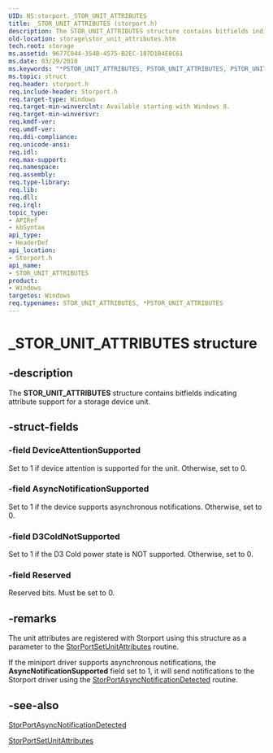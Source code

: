 ```yaml
---
UID: NS:storport._STOR_UNIT_ATTRIBUTES
title: _STOR_UNIT_ATTRIBUTES (storport.h)
description: The STOR_UNIT_ATTRIBUTES structure contains bitfields indicating attribute support for a storage device unit.
old-location: storage\stor_unit_attributes.htm
tech.root: storage
ms.assetid: 9677C044-354B-4575-B2EC-187D1B4E8C61
ms.date: 03/29/2018
ms.keywords: "*PSTOR_UNIT_ATTRIBUTES, PSTOR_UNIT_ATTRIBUTES, PSTOR_UNIT_ATTRIBUTES structure pointer [Storage Devices], STOR_UNIT_ATTRIBUTES, STOR_UNIT_ATTRIBUTES structure [Storage Devices], _STOR_UNIT_ATTRIBUTES, storage.stor_unit_attributes, storport/PSTOR_UNIT_ATTRIBUTES, storport/STOR_UNIT_ATTRIBUTES"
ms.topic: struct
req.header: storport.h
req.include-header: Storport.h
req.target-type: Windows
req.target-min-winverclnt: Available starting with Windows 8.
req.target-min-winversvr: 
req.kmdf-ver: 
req.umdf-ver: 
req.ddi-compliance: 
req.unicode-ansi: 
req.idl: 
req.max-support: 
req.namespace: 
req.assembly: 
req.type-library: 
req.lib: 
req.dll: 
req.irql: 
topic_type:
- APIRef
- kbSyntax
api_type:
- HeaderDef
api_location:
- Storport.h
api_name:
- STOR_UNIT_ATTRIBUTES
product:
- Windows
targetos: Windows
req.typenames: STOR_UNIT_ATTRIBUTES, *PSTOR_UNIT_ATTRIBUTES
---
```


# _STOR_UNIT_ATTRIBUTES structure


## -description


The <b>STOR_UNIT_ATTRIBUTES</b> structure contains bitfields indicating attribute support for a storage device unit.


## -struct-fields




### -field DeviceAttentionSupported

Set to 1 if device attention is supported for the unit. Otherwise, set to 0.


### -field AsyncNotificationSupported

Set to 1 if the device supports asynchronous notifications. Otherwise, set to 0.


### -field D3ColdNotSupported

Set to 1 if the D3 Cold power state is NOT supported. Otherwise, set to 0.


### -field Reserved

Reserved bits. Must be set to 0.


## -remarks



The unit attributes are registered with Storport  using this structure as a parameter to the <a href="https://msdn.microsoft.com/library/windows/hardware/jj206452">StorPortSetUnitAttributes</a> routine.

If the miniport driver supports asynchronous notifications, the <b>AsyncNotificationSupported</b> field set to 1, it will send notifications to the Storport driver using the <a href="https://msdn.microsoft.com/library/windows/hardware/hh920419">StorPortAsyncNotificationDetected</a> routine.




## -see-also




<a href="https://msdn.microsoft.com/library/windows/hardware/hh920419">StorPortAsyncNotificationDetected</a>



<a href="https://msdn.microsoft.com/library/windows/hardware/jj206452">StorPortSetUnitAttributes</a>
 

 

